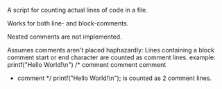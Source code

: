 A script for counting actual lines of code in a file.

Works for both line- and block-comments.

Nested comments are not implemented.

Assumes comments aren't placed haphazardly:
Lines containing a block comment start or end character are counted as comment lines.
example:
printf("Hello World!\n") /* comment comment comment
* comment */ printf("Hello World!\n");
is counted as 2 comment lines.
